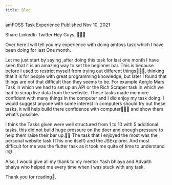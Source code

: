 ```yaml
---
title: Blog
---
```

amFOSS Task Experience
Published Nov 10, 2021

Share
LinkedIn
Twitter
Hey Guys, 🙋🏻‍♂️

Over here I will tell you my experience with doing amfoss task which I have been doing for last One month.

Let me just start by saying ,after doing this task for last one month I have seen that it is an amazing way to set the beginner bar. This is because before I used to restrict myself from trying out different things🤷🏻‍♂️, thinking that it is for people with great programming knowledge, but later I found that things are not that difficult than they seems to be.
For example Aerglo Mars Task in which we had to set up an API or the Rich Scraper task in which we had to scrap live data from the website. These tasks made me more confident with many things in the computer and I did enjoy my task doing. I would suggest anyone with some interest in computers should try out these tasks, it will help build there confidence with computer👨🏻‍💻 and show them what’s possible.

I think the Tasks given were well structured from 1 to 10 with 5 additional tasks, this did not build huge pressure on the doer and enough pressure to help them raise their bar up.🏋️‍♂️ The task that I enjoyed the most was the personal website task (This one itself) and the JSExplorer. And most difficult for me was the flutter task as it took me quite of time to understand it😅.

Also, I would give all my thank to my mentor Yash bhiaya and Advaith bhaiya who helped me every time when I was stuck with any task.

Thank you for reading🤩.
